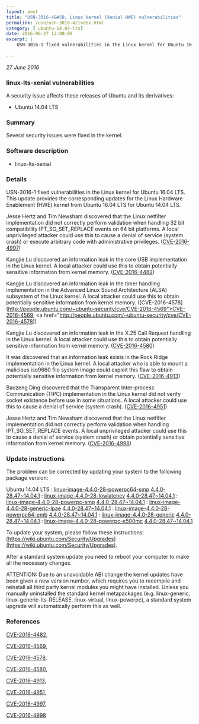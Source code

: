 ```yaml
---
layout: post
title: "USN-3016-4&#58; Linux kernel (Xenial HWE) vulnerabilities"
permalink: /usn/usn-3016-4/index.html
category: [ ubuntu-14.04-lts]
date: 2016-06-27 12:00:00
excerpt: |
    USN-3016-1 fixed vulnerabilities in the Linux kernel for Ubuntu 16.04 LTS. This update provides the corresponding updates for the Linux Hardware Enablement (HWE) kernel from Ubuntu 16.04 LTS for Ubuntu 14.04 LTS.
    
--- 
```

 
 

*27 June 2016*

### linux-lts-xenial vulnerabilities

A security issue affects these releases of Ubuntu and its derivatives:

* Ubuntu 14.04 LTS

### Summary

Several security issues were fixed in the kernel. 

### Software description

* linux-lts-xenial 

### Details

USN-3016-1 fixed vulnerabilities in the Linux kernel for Ubuntu 16.04 LTS. This update provides the corresponding updates for the Linux Hardware Enablement (HWE) kernel from Ubuntu 16.04 LTS for Ubuntu 14.04 LTS.

Jesse Hertz and Tim Newsham discovered that the Linux netfilter implementation did not correctly perform validation when handling 32 bit compatibility IPT_SO_SET_REPLACE events on 64 bit platforms. A local unprivileged attacker could use this to cause a denial of service (system crash) or execute arbitrary code with administrative privileges. ([CVE-2016-4997](http://people.ubuntu.com/~ubuntu-security/cve/CVE-2016-4997))

Kangjie Lu discovered an information leak in the core USB implementation in the Linux kernel. A local attacker could use this to obtain potentially sensitive information from kernel memory. ([CVE-2016-4482](http://people.ubuntu.com/~ubuntu-security/cve/CVE-2016-4482))

Kangjie Lu discovered an information leak in the timer handling implementation in the Advanced Linux Sound Architecture (ALSA) subsystem of the Linux kernel. A local attacker could use this to obtain potentially sensitive information from kernel memory. ([CVE-2016-4578](http://people.ubuntu.com/~ubuntu-security/cve/CVE-2016-4569">CVE-2016-4569</a>, <a href="http://people.ubuntu.com/~ubuntu-security/cve/CVE-2016-4578))

Kangjie Lu discovered an information leak in the X.25 Call Request handling in the Linux kernel. A local attacker could use this to obtain potentially sensitive information from kernel memory. ([CVE-2016-4580](http://people.ubuntu.com/~ubuntu-security/cve/CVE-2016-4580))

It was discovered that an information leak exists in the Rock Ridge implementation in the Linux kernel. A local attacker who is able to mount a malicious iso9660 file system image could exploit this flaw to obtain potentially sensitive information from kernel memory. ([CVE-2016-4913](http://people.ubuntu.com/~ubuntu-security/cve/CVE-2016-4913))

Baozeng Ding discovered that the Transparent Inter-process Communication (TIPC) implementation in the Linux kernel did not verify socket existence before use in some situations. A local attacker could use this to cause a denial of service (system crash). ([CVE-2016-4951](http://people.ubuntu.com/~ubuntu-security/cve/CVE-2016-4951))

Jesse Hertz and Tim Newsham discovered that the Linux netfilter implementation did not correctly perform validation when handling IPT_SO_SET_REPLACE events. A local unprivileged attacker could use this to cause a denial of service (system crash) or obtain potentially sensitive information from kernel memory. ([CVE-2016-4998](http://people.ubuntu.com/~ubuntu-security/cve/CVE-2016-4998)) 

### Update instructions

The problem can be corrected by updating your system to the following package version:

Ubuntu 14.04 LTS
 : [linux-image-4.4.0-28-powerpc64-smp](https://launchpad.net/ubuntu/+source/linux-lts-xenial) <span> [4.4.0-28.47~14.04.1](https://launchpad.net/ubuntu/+source/linux-lts-xenial/4.4.0-28.47~14.04.1) </span> 
 : [linux-image-4.4.0-28-lowlatency](https://launchpad.net/ubuntu/+source/linux-lts-xenial) <span> [4.4.0-28.47~14.04.1](https://launchpad.net/ubuntu/+source/linux-lts-xenial/4.4.0-28.47~14.04.1) </span> 
 : [linux-image-4.4.0-28-powerpc-smp](https://launchpad.net/ubuntu/+source/linux-lts-xenial) <span> [4.4.0-28.47~14.04.1](https://launchpad.net/ubuntu/+source/linux-lts-xenial/4.4.0-28.47~14.04.1) </span> 
 : [linux-image-4.4.0-28-generic-lpae](https://launchpad.net/ubuntu/+source/linux-lts-xenial) <span> [4.4.0-28.47~14.04.1](https://launchpad.net/ubuntu/+source/linux-lts-xenial/4.4.0-28.47~14.04.1) </span> 
 : [linux-image-4.4.0-28-powerpc64-emb](https://launchpad.net/ubuntu/+source/linux-lts-xenial) <span> [4.4.0-28.47~14.04.1](https://launchpad.net/ubuntu/+source/linux-lts-xenial/4.4.0-28.47~14.04.1) </span> 
 : [linux-image-4.4.0-28-generic](https://launchpad.net/ubuntu/+source/linux-lts-xenial) <span> [4.4.0-28.47~14.04.1](https://launchpad.net/ubuntu/+source/linux-lts-xenial/4.4.0-28.47~14.04.1) </span> 
 : [linux-image-4.4.0-28-powerpc-e500mc](https://launchpad.net/ubuntu/+source/linux-lts-xenial) <span> [4.4.0-28.47~14.04.1](https://launchpad.net/ubuntu/+source/linux-lts-xenial/4.4.0-28.47~14.04.1) </span> 

To update your system, please follow these instructions: [https://wiki.ubuntu.com/Security/Upgrades](https://wiki.ubuntu.com/Security/Upgrades).

After a standard system update you need to reboot your computer to make all the necessary changes.

ATTENTION: Due to an unavoidable ABI change the kernel updates have been given a new version number, which requires you to recompile and reinstall all third party kernel modules you might have installed. Unless you manually uninstalled the standard kernel metapackages (e.g. linux-generic, linux-generic-lts-RELEASE, linux-virtual, linux-powerpc), a standard system upgrade will automatically perform this as well. 

### References

 
 [CVE-2016-4482](http://people.ubuntu.com/~ubuntu-security/cve/CVE-2016-4482), 

 [CVE-2016-4569](http://people.ubuntu.com/~ubuntu-security/cve/CVE-2016-4569), 

 [CVE-2016-4578](http://people.ubuntu.com/~ubuntu-security/cve/CVE-2016-4578), 

 [CVE-2016-4580](http://people.ubuntu.com/~ubuntu-security/cve/CVE-2016-4580), 

 [CVE-2016-4913](http://people.ubuntu.com/~ubuntu-security/cve/CVE-2016-4913), 

 [CVE-2016-4951](http://people.ubuntu.com/~ubuntu-security/cve/CVE-2016-4951), 

 [CVE-2016-4997](http://people.ubuntu.com/~ubuntu-security/cve/CVE-2016-4997), 

 [CVE-2016-4998](http://people.ubuntu.com/~ubuntu-security/cve/CVE-2016-4998)
 

